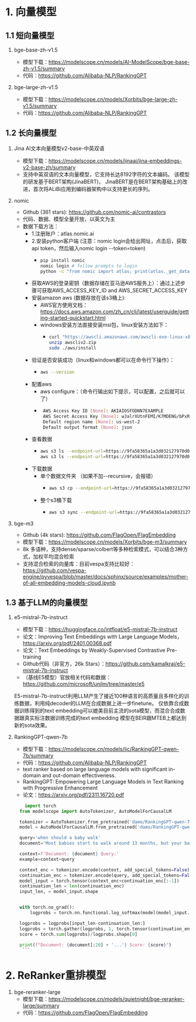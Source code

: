 # 1. 向量模型
## 1.1 短向量模型

1. bge-base-zh-v1.5
    - 模型下载：https://modelscope.cn/models/AI-ModelScope/bge-base-zh-v1.5/summary
    - 代码：https://github.com/Alibaba-NLP/RankingGPT

2. bge-large-zh-v1.5
   - 模型下载：https://modelscope.cn/models/Xorbits/bge-large-zh-v1.5/summary
   - 代码：https://github.com/Alibaba-NLP/RankingGPT

## 1.2 长向量模型

1. Jina AI文本向量模型v2-base-中英双语
   - 模型下载：https://modelscope.cn/models/jinaai/jina-embeddings-v2-base-zh/summary
   - 支持中英双语的文本向量模型，它支持长达8192字符的文本编码。 该模型的研发基于BERT架构(JinaBERT)，
     JinaBERT是在BERT架构基础上的改进，首次将ALiBi应用到编码器架构中以支持更长的序列。

2. nomic
   - Github (361 stars): https://github.com/nomic-ai/contrastors
   - 代码、数据、模型全量开放，以英文为主
   - 数据下载方法：
     - 1.注册账户：atlas.nomic.ai
     - 2.安装python客户端 (注意：nomic login会给出网址，点击后，获取api token，然后输入nomic login --token=token)
       - ```bash
         pip install nomic
         nomic login # follow prompts to login
         python -c "from nomic import atlas; print(atlas._get_datastream_credentials(name='contrastors'))"
         ```
     - 获取AWS的登录密钥（数据存储在亚马逊AWS服务上）：通过上述步骤可获取AWS_ACCESS_KEY_ID and AWS_SECRET_ACCESS_KEY
     - 安装amazon aws (数据存放在该s3桶上):
       - AWS官方使用文档：https://docs.aws.amazon.com/zh_cn/cli/latest/userguide/getting-started-quickstart.html
       - windows安装方法直接安装msi包，linux安装方法如下：
         - ```bash
           curl "https://awscli.amazonaws.com/awscli-exe-linux-x86_64.zip" -o "awscliv2.zip"
           unzip awscliv2.zip
           sudo ./aws/install
           ```
     - 验证是否安装成功（linux和windows都可以在命令行下操作）：
       - ```bash
         aws --version
         ```
     - 配置aws
       - aws configure：（命令行输出如下提示，可以配置，之后就可以了）
       - ```bash 
          AWS Access Key ID [None]: AKIAIOSFODNN7EXAMPLE
          AWS Secret Access Key [None]: wJalrXUtnFEMI/K7MDENG/bPxRfiCYEXAMPLEKEY
          Default region name [None]: us-west-2
          Default output format [None]: json
         ```
     - 查看数据
       - ```bash
         aws s3 ls --endpoint-url=https://9fa58365a1a3d032127970d0bd9a1290.r2.cloudflarestorage.com/ s3://contrastive
         aws s3 ls --endpoint-url=https://9fa58365a1a3d032127970d0bd9a1290.r2.cloudflarestorage.com/ s3://contrastive-index-filtered
         ```
     - 下载数据
       - 单个数据文件夹 （如果不加--recursive，会报错）
         - ```bash
           aws s3 cp --endpoint-url=https://9fa58365a1a3d032127970d0bd9a1290.r2.cloudflarestorage.com/ s3://contrastive-index-filtered/contrastive-index-filtered-000000000000.jsonl . --recursive
           ```
       - 整个s3桶下载
         - ```bash
           aws s3 sync --endpoint-url=https://9fa58365a1a3d032127970d0bd9a1290.r2.cloudflarestorage.com/ s3://contrastive . 
           ```
3. bge-m3
   - Github (4k stars): https://github.com/FlagOpen/FlagEmbedding
   - 模型下载：https://modelscope.cn/models/Xorbits/bge-m3/summary
   - 8k 多语种，支持dense/sparse/colbert等多种检索模式，可以结合3种方式，加权平均混合检索
   - 支持混合检索的向量库：目前vespa支持比较好：https://github.com/vespa-engine/pyvespa/blob/master/docs/sphinx/source/examples/mother-of-all-embedding-models-cloud.ipynb

## 1.3 基于LLM的向量模型

1. e5-mistral-7b-instruct
   - 模型下载：https://huggingface.co/intfloat/e5-mistral-7b-instruct
   - 论文：Improving Text Embeddings with Large Language Models，https://arxiv.org/pdf/2401.00368.pdf
   - 论文：Text Embeddings by Weakly-Supervised Contrastive Pre-training
   - Github代码（非官方，26k Stars）：https://github.com/kamalkraj/e5-mistral-7b-instruct
   - （基线E5模型）官放相关代码和数据：https://github.com/microsoft/unilm/tree/master/e5

    E5-mistral-7b-instruct利用LLM产生了接近100种语言的高质量且多样化的训练数据，利用纯decoder的LLM在合成数据上进一步finetune。
    仅依靠合成数据训练得到的text embedding可以媲美目前主流的sota模型，而混合合成数据跟真实标注数据训练完成的text embedding
    模型在BEIR跟MTEB上都达到新的sota效果。

2. RankingGPT-qwen-7b
    - 模型下载：https://modelscope.cn/models/iic/RankingGPT-qwen-7b/summary
    - 代码：https://github.com/Alibaba-NLP/RankingGPT
    - text ranker based on large language models with significant in-domain and out-domain effectiveness. 
    - RankingGPT: Empowering Large Language Models in Text Ranking with Progressive Enhancement
    - 论文：https://arxiv.org/pdf/2311.16720.pdf

    ```python
        import torch
      from modelscope import AutoTokenizer, AutoModelForCausalLM
   
      tokenizer = AutoTokenizer.from_pretrained('damo/RankingGPT-qwen-7b',trust_remote_code=True)
      model = AutoModelForCausalLM.from_pretrained('damo/RankingGPT-qwen-7b',trust_remote_code=True, device_map='cpu').eval()
   
      query='when should a baby walk'
      document='Most babies start to walk around 13 months, but your baby may start walking as early as 9 or 10 months or as late as 15 or 16 months.'
   
      context=f'Document: {document} Query:'
      example=context+query
   
      context_enc = tokenizer.encode(context, add_special_tokens=False)
      continuation_enc = tokenizer.encode(query, add_special_tokens=False)
      model_input = torch.tensor(context_enc+continuation_enc[:-1])
      continuation_len = len(continuation_enc)
      input_len, = model_input.shape
   
   
      with torch.no_grad():
          logprobs = torch.nn.functional.log_softmax(model(model_input.unsqueeze(dim=0))[0], dim=-1)[0]
   
      logprobs = logprobs[input_len-continuation_len:]
      logprobs = torch.gather(logprobs, 1, torch.tensor(continuation_enc).unsqueeze(-1)).squeeze(-1)
      score = torch.sum(logprobs)/logprobs.shape[0]
   
      print(f"Document: {document[:20] + '...'} Score: {score}") 
       ```
   
# 2. ReRanker重排模型

1. bge-reranker-large
   - 模型下载：https://modelscope.cn/models/quietnight/bge-reranker-large/summary
   - 代码：https://github.com/FlagOpen/FlagEmbedding
